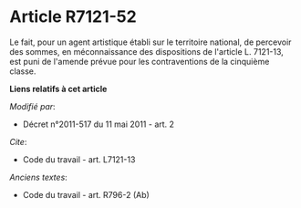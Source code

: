 # Article R7121-52

Le fait, pour un agent artistique établi sur le territoire national, de percevoir des sommes, en méconnaissance des
dispositions de l'article L. 7121-13, est puni de l'amende prévue pour les contraventions de la cinquième classe.

**Liens relatifs à cet article**

_Modifié par_:

  - Décret n°2011-517 du 11 mai 2011 - art. 2

_Cite_:

  - Code du travail - art. L7121-13

_Anciens textes_:

  - Code du travail - art. R796-2 (Ab)
